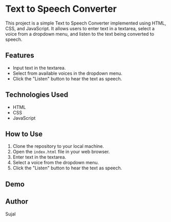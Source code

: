 # Text to Speech Converter

This project is a simple Text to Speech Converter implemented using HTML, CSS, and JavaScript. It allows users to enter text in a textarea, select a voice from a dropdown menu, and listen to the text being converted to speech.

## Features

- Input text in the textarea.
- Select from available voices in the dropdown menu.
- Click the "Listen" button to hear the text as speech.

## Technologies Used

- HTML
- CSS
- JavaScript

## How to Use

1. Clone the repository to your local machine.
2. Open the `index.html` file in your web browser.
3. Enter text in the textarea.
4. Select a voice from the dropdown menu.
5. Click the "Listen" button to hear the text as speech.

## Demo



## Author

Sujal

